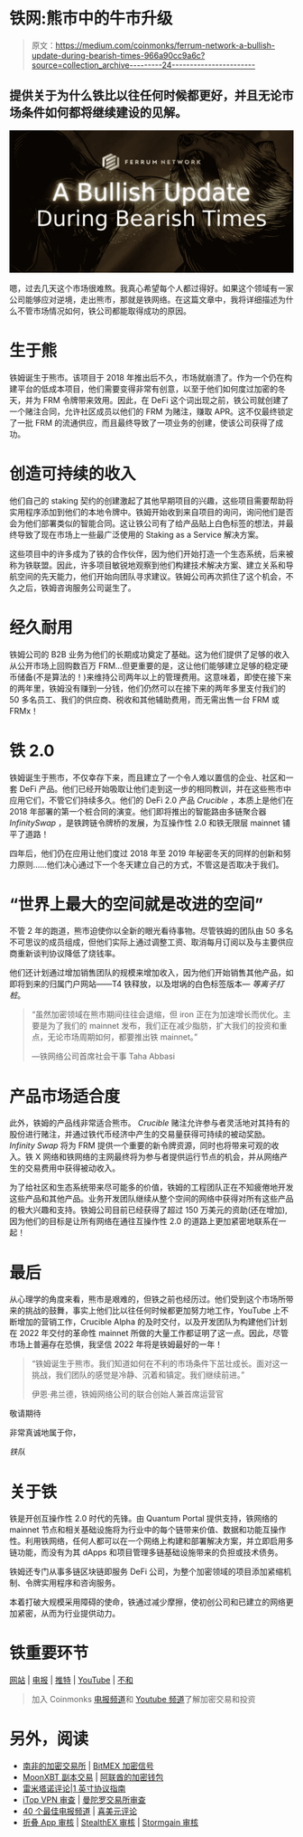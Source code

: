 # 铁网:熊市中的牛市升级

> 原文：<https://medium.com/coinmonks/ferrum-network-a-bullish-update-during-bearish-times-966a90cc9a6c?source=collection_archive---------24----------------------->

## 提供关于为什么铁比以往任何时候都更好，并且无论市场条件如何都将继续建设的见解。

![](img/908913e76bf8372b364c909af374a7d8.png)

嗯，过去几天这个市场很难熬。我真心希望每个人都过得好。如果这个领域有一家公司能够应对逆境，走出熊市，那就是铁网络。在这篇文章中，我将详细描述为什么不管市场情况如何，铁公司都能取得成功的原因。

# 生于熊

铁姆诞生于熊市。该项目于 2018 年推出后不久，市场就崩溃了。作为一个仍在构建平台的低成本项目，他们需要变得非常有创意，以至于他们如何度过加密的冬天，并为 FRM 令牌带来效用。因此，在 DeFi 这个词出现之前，铁公司就创建了一个赌注合同，允许社区成员以他们的 FRM 为赌注，赚取 APR。这不仅最终锁定了一批 FRM 的流通供应，而且最终导致了一项业务的创建，使该公司获得了成功。

# 创造可持续的收入

他们自己的 staking 契约的创建激起了其他早期项目的兴趣，这些项目需要帮助将实用程序添加到他们的本地令牌中。铁姆开始收到来自项目的询问，询问他们是否会为他们部署类似的智能合同。这让铁公司有了给产品贴上白色标签的想法，并最终导致了现在市场上一些最广泛使用的 Staking as a Service 解决方案。

这些项目中的许多成为了铁的合作伙伴，因为他们开始打造一个生态系统，后来被称为铁联盟。因此，许多项目敏锐地观察到他们构建技术解决方案、建立关系和导航空间的先天能力，他们开始向团队寻求建议。铁姆公司再次抓住了这个机会，不久之后，铁姆咨询服务公司诞生了。

# 经久耐用

铁姆公司的 B2B 业务为他们的长期成功奠定了基础。这为他们提供了足够的收入从公开市场上回购数百万 FRM…但更重要的是，这让他们能够建立足够的稳定硬币储备(不是算法的！)来维持公司两年以上的管理费用。这意味着，即使在接下来的两年里，铁姆没有赚到一分钱，他们仍然可以在接下来的两年多里支付我们的 50 多名员工、我们的供应商、税收和其他辅助费用，而无需出售一台 FRM 或 FRMx！

# 铁 2.0

铁姆诞生于熊市，不仅幸存下来，而且建立了一个令人难以置信的企业、社区和一套 DeFi 产品。他们已经开始吸取让他们走到这一步的相同教训，并在这些熊市中应用它们，不管它们持续多久。他们的 DeFi 2.0 产品 *Crucible* ，本质上是他们在 2018 年部署的第一个桩合同的演变。他们即将推出的智能路由多链聚合器 *InfinitySwap* ，是铁跨链令牌桥的发展，为互操作性 2.0 和铁无限层 mainnet 铺平了道路！

四年后，他们仍在应用让他们度过 2018 年至 2019 年秘密冬天的同样的创新和努力原则……他们决心通过下一个冬天建立自己的方式，不管这是否取决于我们。

# “世界上最大的空间就是改进的空间”

不管 2 年的跑道，熊市迫使你以全新的眼光看待事物。尽管铁姆的团队由 50 多名不可思议的成员组成，但他们实际上通过调整工资、取消每月订阅以及与主要供应商重新谈判协议降低了烧钱率。

他们还计划通过增加销售团队的规模来增加收入，因为他们开始销售其他产品，如即将到来的归属门户网站——T4 铁释放，以及坩埚的白色标签版本— *等离子打桩*。

> “虽然加密领域在熊市期间往往会退缩，但 iron 正在为加速增长而优化。主要是为了我们的 mainnet 发布，我们正在减少脂肪，扩大我们的投资和重点，无论市场周期如何，都要推出铁 mainnet。”
> 
> —铁网络公司首席社会干事 Taha Abbasi

# 产品市场适合度

此外，铁姆的产品线非常适合熊市。 *Crucible* 赌注允许参与者灵活地对其持有的股份进行赌注，并通过铁代币经济中产生的交易量获得可持续的被动奖励。 *Infinity Swap* 将为 FRM 提供一个重要的新令牌资源，同时也将带来可观的收入。铁 X 网络和铁网络的主网最终将为参与者提供运行节点的机会，并从网络产生的交易费用中获得被动收入。

为了给社区和生态系统带来尽可能多的价值，铁姆的工程团队正在不知疲倦地开发这些产品和其他产品。业务开发团队继续从整个空间的网络中获得对所有这些产品的极大兴趣和支持。铁姆公司目前已经获得了超过 150 万美元的资助(还在增加),因为他们的目标是让所有网络在通往互操作性 2.0 的道路上更加紧密地联系在一起！

# 最后

从心理学的角度来看，熊市是艰难的，但铁之前也经历过。他们受到这个市场所带来的挑战的鼓舞，事实上他们比以往任何时候都更加努力地工作，YouTube 上不断增加的营销工作，Crucible Alpha 的及时交付，以及开发团队为构建他们计划在 2022 年交付的革命性 mainnet 所做的大量工作都证明了这一点。因此，尽管市场上普遍存在恐惧，我坚信 2022 年将是铁姆最好的一年！

> “铁姆诞生于熊市。我们知道如何在不利的市场条件下茁壮成长。面对这一挑战，我们团队的感觉是冷静、沉着和镇定。我们继续前进。”
> 
> 伊恩·弗兰德，铁姆网络公司的联合创始人兼首席运营官

敬请期待

非常真诚地属于你，

*铁队*

# 关于铁

铁是开创互操作性 2.0 时代的先锋。由 Quantum Portal 提供支持，铁网络的 mainnet 节点和相关基础设施将为行业中的每个链带来价值、数据和功能互操作性。利用铁网络，任何人都可以在一个网络上构建和部署解决方案，并立即启用多链功能，而没有为其 dApps 和项目管理多链基础设施带来的负担或技术债务。

铁姆还专门从事多链区块链即服务 DeFi 公司，为整个加密领域的项目添加紧缩机制、令牌实用程序和咨询服务。

本着打破大规模采用障碍的使命，铁通过减少摩擦，使初创公司和已建立的网络更加紧密，从而为行业提供动力。

# 铁重要环节

[网站](https://ferrum.network/) | [电报](http://telegram.ferrum.network/) | [推特](http://twitter.ferrum.network/) | [YouTube](https://www.youtube.com/channel/UCN658dMRTaH4C4dP32VHi6Q) | [不和](https://discord.gg/HEfKq57asd)

> 加入 Coinmonks [电报频道](https://t.me/coincodecap)和 [Youtube 频道](https://www.youtube.com/c/coinmonks/videos)了解加密交易和投资

# 另外，阅读

*   [南非的加密交易所](https://coincodecap.com/crypto-exchanges-in-south-africa) | [BitMEX 加密信号](https://coincodecap.com/bitmex-crypto-signals)
*   [MoonXBT 副本交易](https://coincodecap.com/moonxbt-copy-trading) | [阿联酋的加密钱包](https://coincodecap.com/crypto-wallets-in-uae)
*   [雷米塔诺评论](https://coincodecap.com/remitano-review)|[1 英寸协议指南](https://coincodecap.com/1inch)
*   [iTop VPN 审查](https://coincodecap.com/itop-vpn-review) | [曼陀罗交易所审查](https://coincodecap.com/mandala-exchange-review)
*   [40 个最佳电报频道](https://coincodecap.com/best-telegram-channels) | [喜美元评论](https://coincodecap.com/hi-dollar-review)
*   [折叠 App 审核](https://coincodecap.com/fold-app-review) | [StealthEX 审核](/coinmonks/stealthex-review-396c67309988) | [Stormgain 审核](https://coincodecap.com/stormgain-review)
